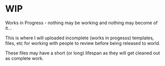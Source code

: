 # WIP
Works in Progress - nothing may be working and nothing may become of it...

This is where I will uploaded incomplete (works in progesss) templates, files, etc for working with people to review before being released to world.

These files may have a short (or long) lifespan as they will get cleaned out as complete work. 
